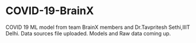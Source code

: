 # COVID-19-BrainX
COVID 19 ML model from team BrainX members and Dr.Tavpritesh Sethi,IIIT Delhi.
Data sources file uploaded.
Models and Raw data coming up.
